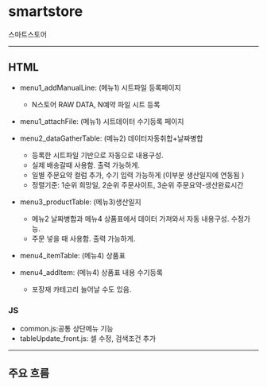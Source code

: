 # smartstore

스마트스토어

---

## HTML

- menu1_addManualLine: (메뉴1) 시트파일 등록페이지

  - N스토어 RAW DATA, N예약 파일 시트 등록

- menu1_attachFile: (메뉴1) 시트데이터 수기등록 페이지

- menu2_dataGatherTable: (메뉴2) 데이터자동취합+날짜병합

  - 등록한 시트파일 기반으로 자동으로 내용구성.
  - 실제 배송갈때 사용함. 출력 가능하게.
  - 일별 주문요약 컬럼 추가, 수기 입력 가능하게 (이부분 생산일지에 연동됨 )
  - 정렬기준: 1순위 희망일, 2순위 주문사이트, 3순위 주문요약-생산완료시간

- menu3_productTable: (메뉴3)생산일지

  - 메뉴2 날짜병합과 메뉴4 상품표에서 데이터 가져와서 자동 내용구성. 수정가능.
  - 주문 넣을 때 사용함. 출력 가능하게.

- menu4_itemTable: (메뉴4) 상품표
- menu4_addItem: (메뉴4) 상품표 내용 수기등록
  - 포장재 카테고리 늘어날 수도 있음.

### JS

- common.js:공통 상단메뉴 기능
- tableUpdate_front.js: 셀 수정, 검색조건 추가

---

## 주요 흐름
